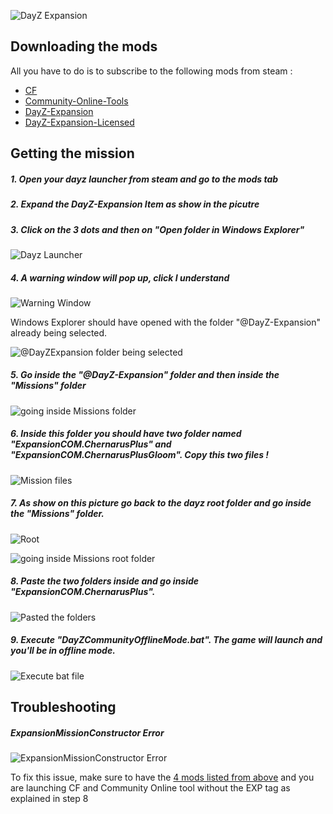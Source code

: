![DayZ Expansion](https://i.imgur.com/dvWUDai.jpg)

## Downloading the mods

All you have to do is to subscribe to the following mods from steam :

- [CF](https://steamcommunity.com/workshop/filedetails/?id=1559212036)
- [Community-Online-Tools](https://steamcommunity.com/workshop/filedetails/?id=1564026768)
- [DayZ-Expansion](https://steamcommunity.com/sharedfiles/filedetails/?id=2116151222)
- [DayZ-Expansion-Licensed](https://steamcommunity.com/workshop/filedetails/?id=2116157322)




## Getting the mission
##### 1. Open your dayz launcher from steam and go to the mods tab
##### 2. Expand the DayZ-Expansion Item as show in the picutre 
##### 3. Click on the 3 dots and then on "Open folder in Windows Explorer"

![Dayz Launcher](https://i.imgur.com/EiN4oYt.png)

##### 4. A warning window will pop up, click I understand

![Warning Window](https://i.imgur.com/cglDji2.png)

Windows Explorer should have opened with the folder "@DayZ-Expansion" already being selected.

![@DayZExpansion folder being selected](https://i.imgur.com/138UmlK.png)

##### 5. Go inside the "@DayZ-Expansion" folder and then inside the "Missions" folder

![going inside Missions folder](https://i.imgur.com/iKvcNYM.png)

##### 6. Inside this folder you should have two folder named "ExpansionCOM.ChernarusPlus" and "ExpansionCOM.ChernarusPlusGloom". Copy this two files !

![Mission files](https://i.imgur.com/43frfQV.png)

##### 7. As show on this picture go back to the dayz root folder and go inside the "Missions" folder.

![Root](https://i.imgur.com/kEP7isg.png)

![going inside Missions root folder](https://i.imgur.com/wUsvDiu.png)

##### 8. Paste the two folders inside and go inside "ExpansionCOM.ChernarusPlus".

![Pasted the folders](https://i.imgur.com/ITB7cZf.png)

##### 9. Execute "DayZCommunityOfflineMode.bat". The game will launch and you'll be in offline mode.

![Execute bat file](https://i.imgur.com/erFMALR.png)



## Troubleshooting
##### ExpansionMissionConstructor Error

![ExpansionMissionConstructor Error](https://i.imgur.com/YVnTPmr.png)

To fix this issue, make sure to have the [4 mods listed from above](https://github.com/salutesh/DayZ-Expansion-Scripts/wiki/Setting-up-offline-mode#downloading-the-mods) and you are launching CF and Community Online tool without the EXP tag as explained in step 8